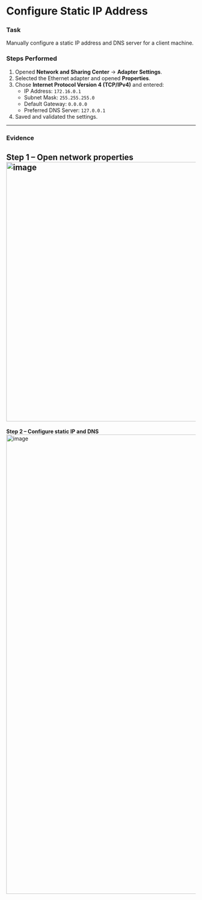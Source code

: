 # Configure Static IP Address

### Task  
Manually configure a static IP address and DNS server for a client machine.

### Steps Performed  
1. Opened **Network and Sharing Center** → **Adapter Settings**.  
2. Selected the Ethernet adapter and opened **Properties**.  
3. Chose **Internet Protocol Version 4 (TCP/IPv4)** and entered:  
   - IP Address: `172.16.0.1`  
   - Subnet Mask: `255.255.255.0`  
   - Default Gateway: `0.0.0.0`  
   - Preferred DNS Server: `127.0.0.1`  
4. Saved and validated the settings.

---

### Evidence  

**Step 1 – Open network properties**  
<img width="619" height="689" alt="image" src="https://github.com/user-attachments/assets/c6792f60-f926-4557-a750-ec5b22cc473e" />
---
**Step 2 – Configure static IP and DNS**  
<img width="676" height="1220" alt="image" src="https://github.com/user-attachments/assets/f10dc081-447c-468f-8fd7-5ed23c10f1a8" />

